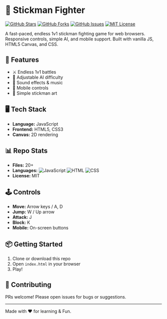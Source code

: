 # 🥋 Stickman Fighter

[![GitHub Stars](https://img.shields.io/github/stars/ioNihal/Game2D?style=social)](https://github.com/ioNihal/Game2D/stargazers)
[![GitHub Forks](https://img.shields.io/github/forks/ioNihal/Game2D?style=social)](https://github.com/ioNihal/Game2D/network/members)
[![GitHub Issues](https://img.shields.io/github/issues/ioNihal/Game2D)](https://github.com/ioNihal/Game2D/issues)
[![MIT License](https://img.shields.io/github/license/ioNihal/Game2D)](LICENSE)

A fast-paced, endless 1v1 stickman fighting game for web browsers. Responsive controls, simple AI, and mobile support. Built with vanilla JS, HTML5 Canvas, and CSS.

## 🚀 Features

- ⚔️ Endless 1v1 battles
- 🤖 Adjustable AI difficulty
- 🎵 Sound effects & music
- 📱 Mobile controls
- 🎨 Simple stickman art

## 🖥️ Tech Stack

- **Language:** JavaScript
- **Frontend:** HTML5, CSS3
- **Canvas:** 2D rendering

## 📊 Repo Stats

- **Files:** 20+
- **Languages:** ![JavaScript](https://img.shields.io/badge/JavaScript-90%25-yellow) ![HTML](https://img.shields.io/badge/HTML-5%25-orange) ![CSS](https://img.shields.io/badge/CSS-5%25-blue)
- **License:** MIT

## 🕹️ Controls

- **Move:** Arrow keys / A, D
- **Jump:** W / Up arrow
- **Attack:** J
- **Block:** K
- **Mobile:** On-screen buttons

## 📦 Getting Started

1. Clone or download this repo
2. Open `index.html` in your browser
3. Play!

## 🤝 Contributing

PRs welcome! Please open issues for bugs or suggestions.

---

Made with ❤️ for learning & Fun.
